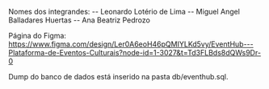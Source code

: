 Nomes dos integrandes:
-- Leonardo Lotério de Lima
-- Miguel Angel Balladares Huertas
-- Ana Beatriz Pedrozo

Página do Figma:
https://www.figma.com/design/Ler0A6eoH46pQMIYLKd5vy/EventHub---Plataforma-de-Eventos-Culturais?node-id=1-3027&t=Td3FLBds8dQWs9Dr-0

Dump do banco de dados está inserido na pasta db/eventhub.sql.
